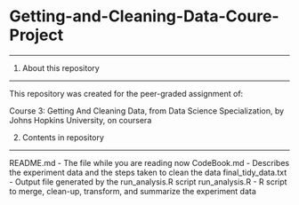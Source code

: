 # Getting-and-Cleaning-Data-Coure-Project
---------------------------
1. About this repository
---------------------------
This repository was created for the peer-graded assignment of:

Course 3: Getting And Cleaning Data, from Data Science Specialization, by Johns Hopkins University, on coursera

2. Contents in repository
--------------------------
  README.md             - The file while you are reading now
  CodeBook.md           - Describes the experiment data and the steps taken to clean the data
  final_tidy_data.txt   - Output file generated by the run_analysis.R script
  run_analysis.R        - R script to merge, clean-up, transform, and summarize the experiment data
